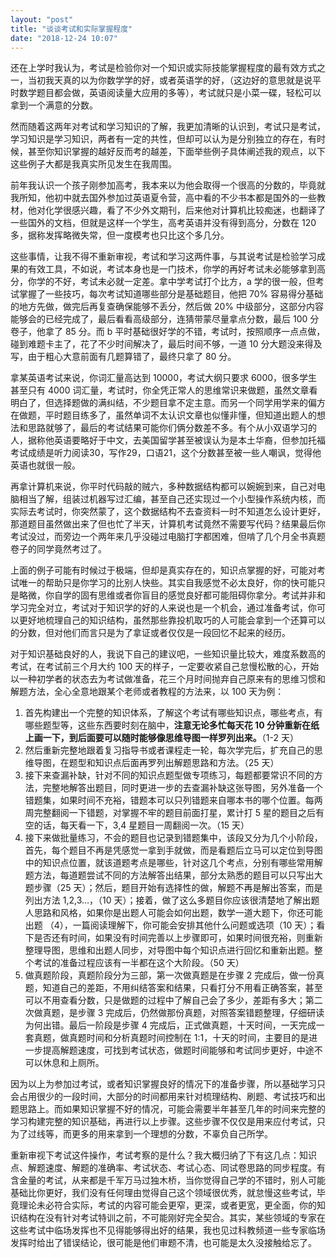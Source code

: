 ```yaml
---
layout: "post"
title: "谈谈考试和实际掌握程度"
date: "2018-12-24 10:07"
---
```


还在上学时我认为，考试是检验你对一个知识或实际技能掌握程度的最有效方式之一，当初我天真的以为你数学学的好，或者英语学的好，（这边好的意思就是说平时数学题目都会做，英语阅读量大应用的多等），考试就只是小菜一碟，轻松可以拿到一个满意的分数。

然而随着这两年对考试和学习知识的了解，我更加清晰的认识到，考试只是考试，学习知识是学习知识，两者有一定的共性，但却可以认为是分别独立的存在，有时候，甚至你知识掌握的越好反而考的越差，下面举些例子具体阐述我的观点，以下这些例子大都是我真实所见发生在我周围。

前年我认识一个孩子刚参加高考，我本来以为他会取得一个很高的分数的，毕竟就我所知，他初中就去国外参加过英语夏令营，高中看的不少书本都是国外的一些教材，他对化学很感兴趣，看了不少外文期刊，后来他对计算机比较痴迷，也翻译了一些国外的文档，但就是这样一个学生，高考英语并没有得到高分，分数在 120 多，据称发挥略微失常，但一度模考也只比这个多几分。

这些事情，让我不得不重新审视，考试和学习这两件事，与其说考试是检验学习成果的有效工具，不如说，考试本身也是一门技术，你学的再好考试未必能够拿到高分，你学的不好，考试未必就一定差。拿中学考试打个比方，a 学的很一般，但考试掌握了一些技巧，每次考试知道哪些部分是基础题目，他把 70% 容易得分基础的地方先做，做完后再复查确保能够不丢分，然后做 20% 中级部分，这部分内容能够会的已经完成了，最后看看高级部分，连猜带蒙尽量拿点分数，最后 100 分卷子，他拿了 85 分。而 b 平时基础很好学的不错，考试时，按照顺序一点点做，碰到难题卡主了，花了不少时间解决了，最后时间不够，一道 10 分大题没来得及写，由于粗心大意前面有几题算错了，最终只拿了 80 分。

拿某英语考试来说，你词汇量高达到 10000，考试大纲只要求 6000，很多学生甚至只有 4000 词汇量，考试时，你全凭正常人的思维常识来做题，虽然文章看明白了，但选择题做的满纠结，不少题目拿不定主意。而另一个同学用学来的偏方在做题，平时题目练多了，虽然单词不太认识文章也似懂非懂，但知道出题人的想法和思路就够了，最后的考试结果可能你们俩分数差不多。有个从小双语学习的人，据称他英语要略好于中文，去美国留学甚至被误认为是本土华裔，但参加托福考试成绩是听力阅读30，写作29，口语21，这个分数甚至被一些人嘲讽，觉得他英语也就很一般。

再拿计算机来说，你平时代码敲的贼六，多种数据结构都可以婉婉到来，自己对电脑相当了解，组装过机器写过汇编，甚至自己还实现过一个小型操作系统内核，而实际去考试时，你突然蒙了，这个数据结构不去查资料一时不知道怎么设计更好，那道题目虽然做出来了但也忙了半天，计算机考试竟然不需要写代码？结果最后你考试没过，而旁边一个两年来几乎没碰过电脑打字都困难，但啃了几个月全书真题卷子的同学竟然考过了。

上面的例子可能有时候过于极端，但却是真实存在的，知识点掌握的好，可能对考试唯一的帮助只是你学习的比别人快些。其实自我感觉不必太良好，你的快可能只是略微，你自学的固有思维或者你盲目的感觉良好都可能阻碍你拿分。考试并非和学习完全对立，考试对于知识学的好的人来说也是一个机会，通过准备考试，你可以更好地梳理自己的知识结构，虽然那些靠投机取巧的人可能会拿到一个还算可以的分数，但对他们而言只是为了拿证或者仅仅是一段回忆不起来的经历。

对于知识基础良好的人，我说下自己的建议吧，一些知识量比较大，难度系数高的考试，在考试前三个月大约 100 天的样子，一定要收紧自己怠慢松散的心，开始以一种初学者的状态去为考试做准备，花三个月时间抛弃自己原来有的思维习惯和解题方法，全心全意地跟某个老师或者教程的方法来，以 100 天为例：
1. 首先构建出一个完整的知识体系，了解这个考试有哪些知识点，哪些考点，有哪些题型等，这些东西要时刻在脑中，**注意无论多忙每天花 10 分钟重新在纸上画一下，到后面要可以随时能够像思维导图一样罗列出来。**（1-2 天）
2. 然后重新完整地跟着复习指导书或者课程走一轮，每次学完后，扩充自己的思维导图，在题型和知识点后面再罗列出解题思路和方法。（25 天）
3. 接下来查漏补缺，针对不同的知识点题型做专项练习，每题都要常识不同的方法，完整地解答出题目，同时更进一步的去查漏补缺这张导图，另外准备一个错题集，如果时间不充裕，错题本可以只列错题来自哪本书的哪个位置。每两周完整翻阅一下错题，对掌握不牢的题目前面打星，累计打 5 星的题目之后有空的话，每天看一下，3,4 星题目一周翻阅一次。（15 天）
4. 接下来做批量练习，不会的题目也记录到错题集中，该段又分为几个小阶段，首先，每个题目不再是凭感觉一拿到手就做，而是看题后立马可以定位到导图中的知识点位置，就该道题考点是哪些，针对这几个考点，分别有哪些常用解题方法，每道题尝试不同的方法解答出结果，部分太熟悉的题目可以只写出大题步骤（25 天）；然后，题目开始有选择性的做，解题不再是解出答案，而是列出方法 1,2,3...，（10 天）；接着，做了这么多题目你应该很清楚地了解出题人思路和风格，如果你是出题人可能会如何出题，数学一道大题下，你还可能出题 （4），一篇阅读理解下，你可能会安排其他什么问题或选项（10 天）；看下是否还有时间，如果没有时间完善以上步骤即可，如果时间很充裕，则重新整理导图，思维和出题人同步，对导图中每个知识点进行回忆和重新出题。整个考试的准备过程应该有一半都在这个大阶段。（50 天）
5. 做真题阶段，真题阶段分为三部，第一次做真题是在步骤 2 完成后，做一份真题，知道自己的差距，不用纠结答案和结果，只看打分不用看正确答案，甚至可以不用查看分数，只是做题的过程中了解自己会了多少，差距有多大；第二次做真题，是步骤 3 完成后，仍然做那份真题，对照答案错题整理，仔细研读为何出错。最后一阶段是步骤 4 完成后，正式做真题，十天时间，一天完成一套真题，做真题时间和分析真题时间控制在 1:1，十天的时间，主要目的是进一步提高解题速度，可找到考试状态，做题时间能够和考试同步更好，中途不可以休息和上厕所。

因为以上为参加过考试，或者知识掌握良好的情况下的准备步骤，所以基础学习只会占用很少的一段时间，大部分的时间都用来针对梳理结构、刷题、考试技巧和出题思路上。而如果知识掌握不好的情况，可能会需要半年甚至几年的时间来完整的学习构建完整的知识基础，再进行以上步骤。这些步骤不仅仅是用来应付考试，只为了过线等，而更多的用来拿到一个理想的分数，不辜负自己所学。

重新审视下考试这件操作，考试考察的是什么？我大概归纳了下有这几点：知识点、解题速度、解题的准确率、考试状态、考试心态、同试卷思路的同步程度。有含金量的考试，从来都是千军万马过独木桥，当你觉得自己学的不错时，别人可能基础比你更好，我们没有任何理由觉得自己这个领域很优秀，就怠慢这些考试，毕竟理论未必符合实际，考试的内容可能会更窄，更深，或者更宽，更全面，你的知识结构在没有针对考试特训之前，不可能刚好完全契合。其实，某些领域的专家在这些考试中临场发挥也不见得能够得出好的结果，我也见过科教频道一些专家临场发挥时给出了错误结论，很可能是他们审题不清，也可能是太久没接触给忘了。
